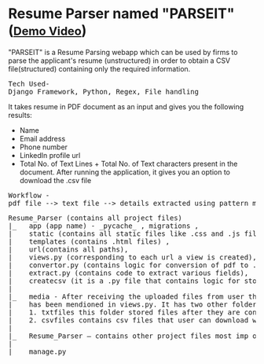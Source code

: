 # Resume Parser named "PARSEIT" (<a href="https://drive.google.com/file/d/13AkZ3zfdjUtgDi20kPXIAmGAVGG3PB_Y/view?usp=sharing"><small>Demo Video</small></a>)
"PARSEIT" is a Resume Parsing webapp which can be used by firms to parse the applicant's resume (unstructured) in order to obtain a CSV file(structured) containing only the required information.
<pre>
Tech Used-
Django Framework, Python, Regex, File handling
</pre>

It takes resume in PDF document as an input and gives you the following results:
- Name
- Email address
- Phone number 
- LinkedIn profile url  
- Total No. of Text Lines + Total No. of Text characters present in the document.
After running the application, it gives you an option to download the .csv file
<pre>
Workflow -
pdf file --> text file --> details extracted using pattern matching --> write the obtain details in a CSV file
</pre>
<!-- Explanatory Document
https://drive.google.com/file/d/1hMLKw7NfM7dATq0oaVeQzCF1V4nwNO6c/view?usp=sharing
-->

<pre>
Resume_Parser (contains all project files)
|_   app (app name) - _pycache_ , migrations ,
|    static (contains all static files like .css and .js files) ,
|    templates (contains .html files) ,
|    url(contains all paths),
|    views.py (corresponding to each url a view is created),
|    convertor.py (contains logic for conversion of pdf to .txt),
|    extract.py (contains code to extract various fields),
|    createcsv (it is a .py file that contains logic for storing of extracted 
|
|_   media - After receiving the uploaded files from user the files are saved here, path
|    has been mendioned in views.py. It has two other folders -
|    1. txtfiles this folder stored files after they are converted to .txt form by convertor.py
|    2. csvfiles contains csv files that user can download which are sent to this path by createcsv.py
|
|_   Resume_Parser – contains other project files most imp one being settings.py
|
|_   manage.py
</pre>
 
